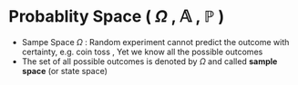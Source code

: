 # Probablity Space ( $\Omega$ , $\mathbb{A}$ , $\mathbb{P}$ )

- Sampe Space $\Omega$ : Random experiment cannot predict the outcome with certainty, e.g. coin toss , Yet we know all the possible outcomes
- The set of all possible outcomes is denoted by $\Omega$ and called **sample space** (or state space)